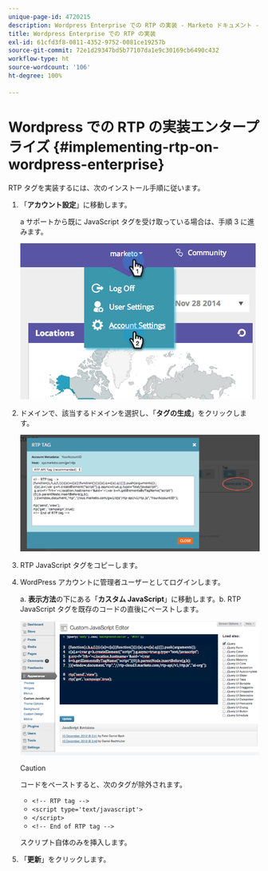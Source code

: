 ```yaml
---
unique-page-id: 4720215
description: Wordpress Enterprise での RTP の実装 - Marketo ドキュメント - 製品ドキュメント
title: Wordpress Enterprise での RTP の実装
exl-id: 61cfd3f8-0811-4352-9752-0081ce19257b
source-git-commit: 72e1d29347bd5b77107da1e9c30169cb6490c432
workflow-type: ht
source-wordcount: '106'
ht-degree: 100%

---
```


# Wordpress での RTP の実装エンタープライズ {#implementing-rtp-on-wordpress-enterprise}

RTP タグを実装するには、次のインストール手順に従います。

1. 「**アカウント設定**」に移動します。

   a サポートから既に JavaScript タグを受け取っている場合は、手順 3 に進みます。

   ![](assets/image2014-11-30-15-3a19-3a21-3.png)

1. ドメインで、該当するドメインを選択し、「**タグの生成**」をクリックします。

   ![](assets/image2014-11-30-15-3a20-3a17-3.png)

1. RTP JavaScript タグをコピーします。

1. WordPress アカウントに管理者ユーザーとしてログインします。

   a. **表示方法**&#x200B;の下にある「**カスタム JavaScript**」に移動します。b. RTP JavaScript タグを既存のコードの直後にペーストします。

   ![](assets/image2014-12-3-17-3a51-3a46.png)

   >[!CAUTION]
   >
   >コードをペーストすると、次のタグが除外されます。
   >
   >* `<!-- RTP tag -->`
   >* `<script type='text/javascript'>`
   >* `</script>`
   >* `<!-- End of RTP tag -->`
   >
   >スクリプト自体のみを挿入します。

1. 「**更新**」をクリックします。
